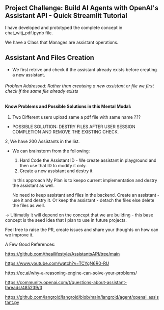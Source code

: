 ## Project Challenge: Build AI Agents with OpenAI's Assistant API - Quick Streamlit Tutorial

I have developed and prototyped the complete concept in chat_witj_pdf.ipynb file. 

We have a Class that Manages are assistant operations. 

## Assistant And Files Creation

- We first retrive and check if the assistant already exists before creating a new assistant. 

###### *Problem Addressed*: Rather than createing a new assistant or file we first check if the same file already exists

#### Know Problems and Possible Solutions in this Mental Modal:

1. Two Different users upload same a pdf file with same name ??? 
- POSSIBLE SOLUTION: DESTRY FILES AFTER USER SESSION COMPLETION AND REMOVE THE EXISTING CHECK.

2, We have 200 Assistants in the list. 
- We can brainstorm from the following:
    1. Hard Code the Assistant ID - We create assistant in playground and then use that ID to modify it only. 
    2. Create a new assistant and destry it

    In this approach My Plan is to keepo current implementation and destry the assistant as well.

    No need to keep assistant and files in the backend. Create an assistant - use it and destry it. Or keep the assistant - detach the files else delete the files as well.

-> Ultimatily It will depend on the concept that we are building - this base concept is the seed idea that I plan to use in future projects.

Feel free to raise the PR, create issues and share your thoughts on how can we improve it.

A Few Good References:

https://github.com/theailifestyle/AssistantsAPI/tree/main

https://www.youtube.com/watch?v=TCYgN6R0-RU

https://ec.ai/why-a-reasoning-engine-can-solve-your-problems/

https://community.openai.com/t/questions-about-assistant-threads/485239/3

https://github.com/langroid/langroid/blob/main/langroid/agent/openai_assistant.py

